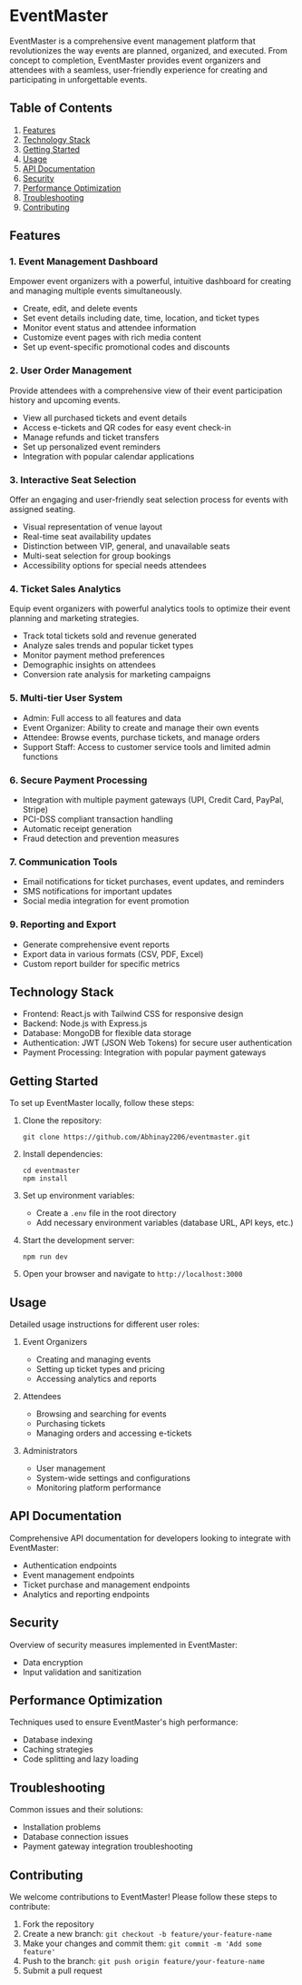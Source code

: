 # EventMaster

EventMaster is a comprehensive event management platform that revolutionizes the way events are planned, organized, and executed. From concept to completion, EventMaster provides event organizers and attendees with a seamless, user-friendly experience for creating and participating in unforgettable events.

## Table of Contents
1. [Features](#features)
2. [Technology Stack](#technology-stack)
3. [Getting Started](#getting-started)
4. [Usage](#usage)
5. [API Documentation](#api-documentation)
6. [Security](#security)
7. [Performance Optimization](#performance-optimization)
8. [Troubleshooting](#troubleshooting)
9. [Contributing](#contributing)

## Features

### 1. Event Management Dashboard
Empower event organizers with a powerful, intuitive dashboard for creating and managing multiple events simultaneously.

- Create, edit, and delete events
- Set event details including date, time, location, and ticket types
- Monitor event status and attendee information
- Customize event pages with rich media content
- Set up event-specific promotional codes and discounts

### 2. User Order Management
Provide attendees with a comprehensive view of their event participation history and upcoming events.

- View all purchased tickets and event details
- Access e-tickets and QR codes for easy event check-in
- Manage refunds and ticket transfers
- Set up personalized event reminders
- Integration with popular calendar applications

### 3. Interactive Seat Selection
Offer an engaging and user-friendly seat selection process for events with assigned seating.

- Visual representation of venue layout
- Real-time seat availability updates
- Distinction between VIP, general, and unavailable seats
- Multi-seat selection for group bookings
- Accessibility options for special needs attendees

### 4. Ticket Sales Analytics
Equip event organizers with powerful analytics tools to optimize their event planning and marketing strategies.

- Track total tickets sold and revenue generated
- Analyze sales trends and popular ticket types
- Monitor payment method preferences
- Demographic insights on attendees
- Conversion rate analysis for marketing campaigns

### 5. Multi-tier User System
- Admin: Full access to all features and data
- Event Organizer: Ability to create and manage their own events
- Attendee: Browse events, purchase tickets, and manage orders
- Support Staff: Access to customer service tools and limited admin functions

### 6. Secure Payment Processing
- Integration with multiple payment gateways (UPI, Credit Card, PayPal, Stripe)
- PCI-DSS compliant transaction handling
- Automatic receipt generation
- Fraud detection and prevention measures

### 7. Communication Tools
- Email notifications for ticket purchases, event updates, and reminders
- SMS notifications for important updates
- Social media integration for event promotion

### 9. Reporting and Export
- Generate comprehensive event reports
- Export data in various formats (CSV, PDF, Excel)
- Custom report builder for specific metrics


## Technology Stack

- Frontend: React.js with Tailwind CSS for responsive design
- Backend: Node.js with Express.js
- Database: MongoDB for flexible data storage
- Authentication: JWT (JSON Web Tokens) for secure user authentication
- Payment Processing: Integration with popular payment gateways

## Getting Started

To set up EventMaster locally, follow these steps:

1. Clone the repository:
   ```
   git clone https://github.com/Abhinay2206/eventmaster.git
   ```

2. Install dependencies:
   ```
   cd eventmaster
   npm install
   ```

3. Set up environment variables:
   - Create a `.env` file in the root directory
   - Add necessary environment variables (database URL, API keys, etc.)

4. Start the development server:
   ```
   npm run dev
   ```

5. Open your browser and navigate to `http://localhost:3000`

## Usage

Detailed usage instructions for different user roles:

1. Event Organizers
   - Creating and managing events
   - Setting up ticket types and pricing
   - Accessing analytics and reports

2. Attendees
   - Browsing and searching for events
   - Purchasing tickets
   - Managing orders and accessing e-tickets

3. Administrators
   - User management
   - System-wide settings and configurations
   - Monitoring platform performance

## API Documentation

Comprehensive API documentation for developers looking to integrate with EventMaster:

- Authentication endpoints
- Event management endpoints
- Ticket purchase and management endpoints
- Analytics and reporting endpoints

## Security

Overview of security measures implemented in EventMaster:

- Data encryption
- Input validation and sanitization

## Performance Optimization

Techniques used to ensure EventMaster's high performance:

- Database indexing
- Caching strategies
- Code splitting and lazy loading

## Troubleshooting

Common issues and their solutions:

- Installation problems
- Database connection issues
- Payment gateway integration troubleshooting

## Contributing

We welcome contributions to EventMaster! Please follow these steps to contribute:

1. Fork the repository
2. Create a new branch: `git checkout -b feature/your-feature-name`
3. Make your changes and commit them: `git commit -m 'Add some feature'`
4. Push to the branch: `git push origin feature/your-feature-name`
5. Submit a pull request


